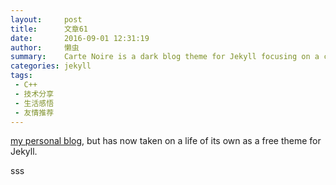 ```yaml
---
layout:     post
title:      文章61
date:       2016-09-01 12:31:19
author:     懒虫
summary:    Carte Noire is a dark blog theme for Jekyll focusing on a clear reading experience.
categories: jekyll
tags:
 - C++
 - 技术分享
 - 生活感悟
 - 友情推荐
---
```


 [my personal blog][1], but has now taken
on a life of its own as a free theme for Jekyll.

sss

[1]: http://www.jacobtomlinson.co.uk/
